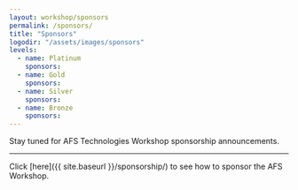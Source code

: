 ```yaml
---
layout: workshop/sponsors
permalink: /sponsors/
title: "Sponsors"
logodir: "/assets/images/sponsors"
levels:
  - name: Platinum
    sponsors:
  - name: Gold
    sponsors:
  - name: Silver
    sponsors:
  - name: Bronze
    sponsors:
---
```


Stay tuned for AFS Technologies Workshop sponsorship announcements.

---

Click [here]({{ site.baseurl }}/sponsorship/) to see how to sponsor the AFS Workshop.
